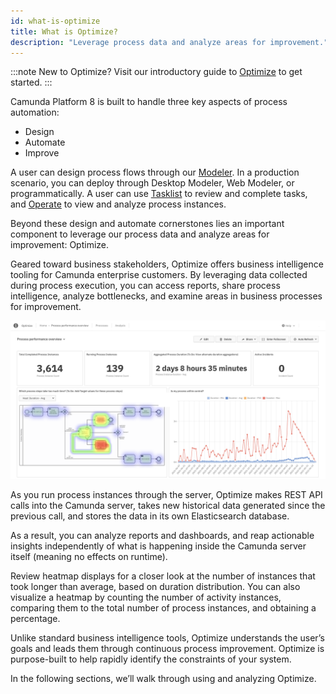 ```yaml
---
id: what-is-optimize
title: What is Optimize?
description: "Leverage process data and analyze areas for improvement."
---
```


:::note
New to Optimize? Visit our introductory guide to [Optimize](/guides/improve-processes-with-optimize.md) to get started.
:::

Camunda Platform 8 is built to handle three key aspects of process automation:

- Design
- Automate
- Improve

A user can design process flows through our [Modeler](/components/modeler/about-modeler.md). In a production scenario, you can deploy through Desktop Modeler, Web Modeler, or programmatically. A user can use [Tasklist](/components/tasklist/introduction.md) to review and complete tasks, and [Operate](/components/operate/operate-introduction.md) to view and analyze process instances.

Beyond these design and automate cornerstones lies an important component to leverage our process data and analyze areas for improvement: Optimize.

Geared toward business stakeholders, Optimize offers business intelligence tooling for Camunda enterprise customers. By leveraging data collected during process execution, you can access reports, share process intelligence, analyze bottlenecks, and examine areas in business processes for improvement.

![process performance dashboard](./img/optimize-process-performance-dashboard.png)

As you run process instances through the server, Optimize makes REST API calls into the Camunda server, takes new historical data generated since the previous call, and stores the data in its own Elasticsearch database.

As a result, you can analyze reports and dashboards, and reap actionable insights independently of what is happening inside the Camunda server itself (meaning no effects on runtime).

Review heatmap displays for a closer look at the number of instances that took longer than average, based on duration distribution. You can also visualize a heatmap by counting the number of activity instances, comparing them to the total number of process instances, and obtaining a percentage.

Unlike standard business intelligence tools, Optimize understands the user’s goals and leads them through continuous process improvement. Optimize is purpose-built to help rapidly identify the constraints of your system.

In the following sections, we’ll walk through using and analyzing Optimize.
